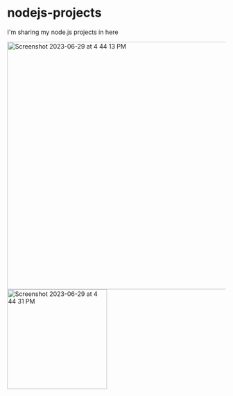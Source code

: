 # nodejs-projects
I'm sharing my node.js projects in here

<img width="570" alt="Screenshot 2023-06-29 at 4 44 13 PM" src="https://github.com/GktgYildiz/nodejs-projects/assets/102765970/59d6a4c7-59bf-4910-804e-a6c8f735621b">


<img width="230" alt="Screenshot 2023-06-29 at 4 44 31 PM" src="https://github.com/GktgYildiz/nodejs-projects/assets/102765970/d904c2c6-3334-46c8-8add-49a57fead8cd">
